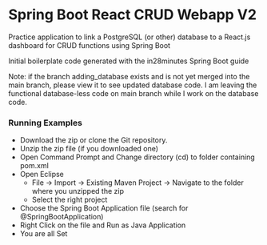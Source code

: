 # Spring Boot React CRUD Webapp V2

Practice application to link a PostgreSQL (or other) database to a React.js dashboard for CRUD functions using Spring Boot

Initial boilerplate code generated with the in28minutes Spring Boot guide

Note: if the branch adding_database exists and is not yet merged into the main branch, please view it to see updated database code. I am leaving the functional database-less code on main branch while I work on the database code.

### Running Examples
- Download the zip or clone the Git repository.
- Unzip the zip file (if you downloaded one)
- Open Command Prompt and Change directory (cd) to folder containing pom.xml
- Open Eclipse 
   - File -> Import -> Existing Maven Project -> Navigate to the folder where you unzipped the zip
   - Select the right project
- Choose the Spring Boot Application file (search for @SpringBootApplication)
- Right Click on the file and Run as Java Application
- You are all Set
  
